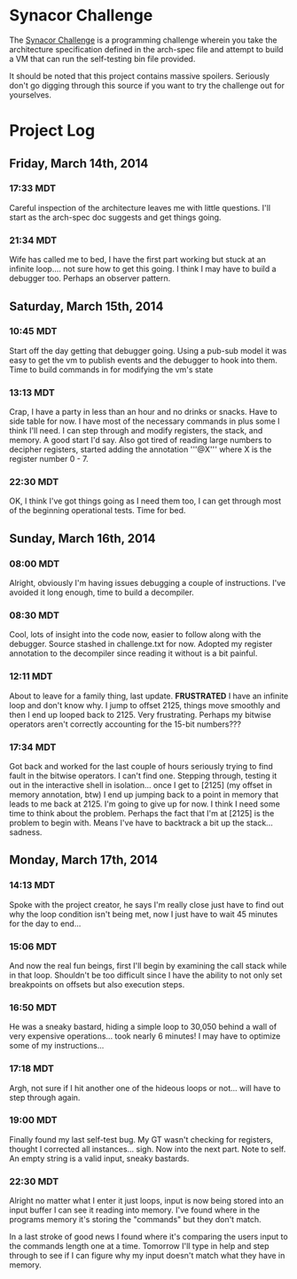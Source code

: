 # Synacor Challenge

The [Synacor Challenge](http://challenge.synacor.com) is a programming challenge wherein you take the architecture specification defined in the arch-spec file and attempt to build a VM that can run the self-testing bin file provided.

It should be noted that this project contains massive spoilers. Seriously don't go digging through this source if you want to try the challenge out for yourselves.

# Project Log

## Friday, March 14th, 2014

### 17:33 MDT

Careful inspection of the architecture leaves me with little questions. I'll start as the arch-spec doc suggests and get things going. 

### 21:34 MDT

Wife has called me to bed, I have the first part working but stuck at an infinite loop.... not sure how to get this going. I think I may have to build a debugger too. Perhaps an observer pattern.

## Saturday, March 15th, 2014

### 10:45 MDT

Start off the day getting that debugger going. Using a pub-sub model it was easy to get the vm to publish events and the debugger to hook into them. Time to build commands in for modifying the vm's state

### 13:13 MDT 

Crap, I have a party in less than an hour and no drinks or snacks. Have to side table for now. I have most of the necessary commands in plus some I think I'll need. I can step through and modify registers, the stack, and memory. A good start I'd say. Also got tired of reading large numbers to decipher registers, started adding the annotation '''@X''' where X is the register number 0 - 7.

### 22:30 MDT

OK, I think I've got things going as I need them too, I can get through most of the beginning operational tests. Time for bed.

## Sunday, March 16th, 2014

### 08:00 MDT

Alright, obviously I'm having issues debugging a couple of instructions. I've avoided it long enough, time to build a decompiler. 

### 08:30 MDT

Cool, lots of insight into the code now, easier to follow along with the debugger. Source stashed in challenge.txt for now. Adopted my register annotation to the decompiler since reading it without is a bit painful.

### 12:11 MDT

About to leave for a family thing, last update. **FRUSTRATED** I have an infinite loop and don't know why. I jump to offset 2125, things move smoothly and then I end up looped back to 2125. Very frustrating. Perhaps my bitwise operators aren't correctly accounting for the 15-bit numbers???


### 17:34 MDT

Got back and worked for the last couple of hours seriously trying to find fault in the bitwise operators. I can't find one. Stepping through, testing it out in the interactive shell in isolation... once I get to [2125] (my offset in memory annotation, btw) I end up jumping back to a point in memory that leads to me back at 2125. I'm going to give up for now. I think I need some time to think about the problem. Perhaps the fact that I'm at [2125] is the problem to begin with. Means I've have to backtrack a bit up the stack... sadness.

## Monday, March 17th, 2014

### 14:13 MDT

Spoke with the project creator, he says I'm really close just have to find out why the loop condition isn't being met, now I just have to wait 45 minutes for the day to end...

### 15:06 MDT

And now the real fun beings, first I'll begin by examining the call stack while in that loop. Shouldn't be too difficult since I have the ability to not only set breakpoints on offsets but also execution steps.

### 16:50 MDT

He was a sneaky bastard, hiding a simple loop to 30,050 behind a wall of very expensive operations... took nearly 6 minutes! I may have to optimize some of my instructions...

### 17:18 MDT

Argh, not sure if I hit another one of the hideous loops or not... will have to step through again.

### 19:00 MDT

Finally found my last self-test bug. My GT wasn't checking for registers, thought I corrected all instances... sigh. Now into the next part. Note to self. An empty string is a valid input, sneaky bastards.

### 22:30 MDT

Alright no matter what I enter it just loops, input is now being stored into an input buffer I can see it reading into memory. I've found where in the programs memory it's storing the "commands" but they don't match.

In a last stroke of good news I found where it's comparing the users input to the commands length one at a time. Tomorrow I'll type in help and step through to see if I can figure why my input doesn't match what they have in memory.